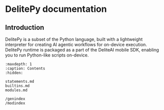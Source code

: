# DelitePy documentation

## Introduction

DelitePy is a subset of the Python language, built with a lightweight interpreter for creating
AI agentic workflows for on-device execution. DelitePy runtime is packaged as a part of the
DeliteAI mobile SDK, enabling you to run Python-like scripts on-device.

```{toctree}
:maxdepth: 1
:caption: Contents
:hidden:

statements.md
builtins.md
modules.md

/genindex
/modindex
```
